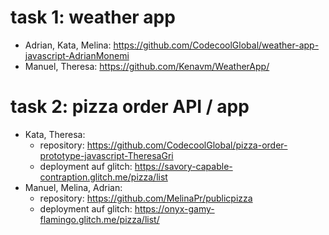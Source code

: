 # task 1: weather app

- Adrian, Kata, Melina: https://github.com/CodecoolGlobal/weather-app-javascript-AdrianMonemi
- Manuel, Theresa: https://github.com/Kenavm/WeatherApp/

# task 2: pizza order API / app

- Kata, Theresa:
  - repository: https://github.com/CodecoolGlobal/pizza-order-prototype-javascript-TheresaGri
  - deployment auf glitch: https://savory-capable-contraption.glitch.me/pizza/list
- Manuel, Melina, Adrian:
  - repository: https://github.com/MelinaPr/publicpizza
  - deployment auf glitch: https://onyx-gamy-flamingo.glitch.me/pizza/list/
